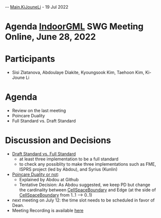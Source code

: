 <!--WYSIWYG content - do not remove this comment, and never use this identical text in your topics-->
<p>-- <a href="Main.KiJouneLi" data-wikiword="Main.KiJouneLi">Main.KiJouneLi</a> - 19 Jul 2022</p>
<h1 class="TML">Agenda <a href="IndoorGML" data-wikiword="IndoorGML">IndoorGML</a> SWG Meeting Online, June 28, 2022</h1>
<h1 class="TML">Participants</h1>
<ul>
<li>Sisi Zlatanova, Abdoulaye Diakite, Kyoungsook Kim, Taehoon Kim, Ki-Joune Li</li>
</ul>
<h1 class="TML">Agenda</h1>
<ul>
<li>Review on the last meeting</li>
<li>Poincare Duality</li>
<li>Full Standard vs. Draft Standard</li>
</ul>
<h1 class="TML"><span class="TMLhtml" style="background-color: transparent;">Discussion and Decisions</span></h1>
<ul>
<li><a href="https://github.com/opengeospatial/IndoorGML-SWG/issues/2" class="TMLlink">Draft Standard vs. Full Standard</a>
<ul>
<li>at least three implementation to be a full standard</li>
<li>to check any possiblity to make three implementations such as FME, ISPRS project (led by Abdou), and Syrius (Kunlin)</li>
</ul>
</li>
<li><a href="https://github.com/opengeospatial/IndoorGML-SWG/issues/3" class="TMLlink">Poincare Duality or not</a>:
<ul>
<li>Explained by Abdou at Github</li>
<li>Tentative Decision: As Abdou suggested, we keep PD but change the cardinality between <a href="CellSpaceBoundary" data-wikiword="CellSpaceBoundary">CellSpaceBoundary</a> and Edge (at the side of <a href="CellSpaceBoundary" data-wikiword="CellSpaceBoundary">CellSpaceBoundary</a> from 1..1 --&gt; 0..1)</li>
</ul>
</li>
<li>next meeting on July 12: the time slot needs to be scheduled in favor of Dean.</li>
<li>Meeting Recording is available <a href="https://transcripts.gotomeeting.com/#/s/d5848d1c8392029a3ee42e2a7119a78df8666ea24d6eb5729467b515431323ee" target="_blank">here</a></li>
</ul>
